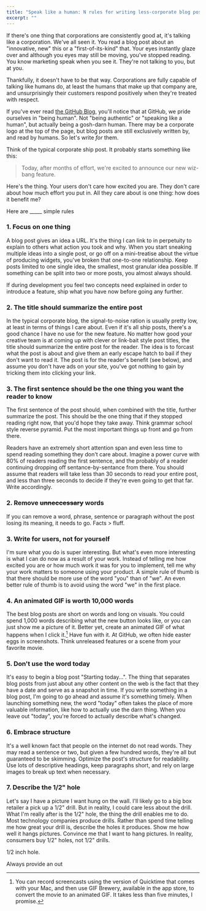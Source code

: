 ```yaml
---
title: "Speak like a human: N rules for writing less-corporate blog posts"
excerpt: ""
---
```


If there's one thing that corporations are consistently good at, it's talking like a corporation. We've all seen it. You read a blog post about an "innovative, new" this or a "first-of-its-kind" that. Your eyes instantly glaze over and although you eyes may still be moving, you've stopped reading. You know marketing speak when you see it. They're not talking to you, but at you.

Thankfully, it doesn't have to be that way. Corporations are fully capable of talking like humans do, at least the humans that make up that company are, and unsurprisingly their customers respond positively when they're treated with respect.

If you've ever read [the GitHub Blog](https://github.com/blog), you'll notice that at GitHub, we pride ourselves in "being human". Not "being authentic" or "speaking like a human", but actually being a gosh-darn human. There may be a corporate logo at the top of the page, but blog posts are still exclusively written by, and read by humans. So let's write *for* them.

Think of the typical corporate ship post. It probably starts something like this:

> Today, after months of effort, we're excited to announce our new wiz-bang feature.

Here's the thing. Your users don't care how excited you are. They don't care about how much effort you put in. All they care about is one thing: how does it benefit me?

Here are _____ simple rules

### 1. Focus on one thing

A blog post gives an idea a URL. It's the thing I can link to in perpetuity to explain to others what action you took and why. When you start sneaking multiple ideas into a single post, or go off on a mini-treatise about the virtue of producing widgets, you've broken that one-to-one relationship. Keep posts limited to one single idea, the smallest, most granular idea possible. If something can be split into two or more posts, you almost always should.

If during development you feel two concepts need explained in order to introduce a feature, ship what you have now before going any further.

### 2. The title should summarize the entire post

In the typical corporate blog, the signal-to-noise ration is usually pretty low, at least in terms of things I care about. Even if it's all ship posts, there's a good chance I have no use for the new feature. No matter how good your creative team is at coming up with clever or link-bait style post titles, the title should summarize the entire post for the reader. The idea is to forcast what the post is about and give them an early escape hatch to bail if they don't want to read it. The post is for the reader's benefit (see below), and assume you don't have ads on your site, you've got nothing to gain by tricking them into clicking your link.

### 3. The first sentence should be the one thing you want the reader to know

The first sentence of the post should, when combined with the title, further summarize the post. This should be the one thing that if they stopped reading right now, that you'd hope they take away. Think grammar school style reverse pyramid. Put the most important things up front and go from there.

Readers have an extremely short attention span and even less time to spend reading something they don't care about. Imagine a power curve with 80% of readers reading the first sentence, and the probably of a reader continuing dropping off sentance-by-sentance from there. You should assume that readers will take less than 30 seconds to read your entire post, and less than three seconds to decide if they're even going to get that far. Write accordingly.

### 2. Remove ~~unneccessary~~ words

If you can remove a word, phrase, sentence or paragraph without the post losing its meaning, it needs to go. Facts > fluff.

### 3. Write for users, not for yourself

I'm sure what you do is super interesting. But what's even more interesting is what I can do now as a result of your work. Instead of telling me how excited you are or how much work it was for you to implement, tell me why your work matters to someone using your product. A simple rule of thumb is that there should be more use of the word "you" than of "we". An even better rule of thumb is to avoid using the word "we" in the first place.

### 4. An animated GIF is worth 10,000 words

The best blog posts are short on words and long on visuals. You could spend 1,000 words describing what the new button looks like, or you can just show me a picture of it. Better yet, create an animated GIF of what happens when I click it.[^gifs] Have fun with it. At GitHub, we often hide easter eggs in screenshots. Think unreleased features or a scene from your favorite movie.

### 5. Don't use the word today

It's easy to begin a blog post "Starting today...". The thing that separates blog posts from just about any other content on the web is the fact that they have a date and serve as a snapshot in time. If you write something in a blog post, I'm going to go ahead and assume it's something timely. When launching something new, the word "today" often takes the place of more valuable information, like how to actually use the darn thing. When you leave out "today", you're forced to actually describe what's changed.

### 6. Embrace structure

It's a well known fact that people on the internet do not read words. They may read a sentence or two, but given a few hundred words, they're all but guaranteed to be skimming. Optimize the post's structure for readability. Use lots of descriptive headings, keep paragraphs short, and rely on large images to break up text when necessary.

### 7. Describe the 1/2" hole

Let's say I have a picture I want hung on the wall. I'll likely go to a big box retailer a pick up a 1/2" drill. But in reality, I could care less about the drill. What I'm really after is the 1/2" hole, the thing the drill enables me to do. Most technology companies produce drills. Rather than spend time telling me how great your drill is, describe the holes it produces. Show me how well it hangs pictures. Convince me that I want to hang pictures. In reality, consumers buy 1/2" holes, not 1/2" drills.


1/2 inch hole.

Always provide an out

[^gifs]: You can record screencasts using the version of Quicktime that comes with your Mac, and then use GIF Brewery, available in the app store, to convert the movie to an animated GIF. It takes less than five minutes, I promise.

